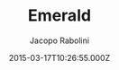 ---
title: Emerald
github: 'https://github.com/KingFelix/emerald'
demo: 'https://www.jacoporabolini.com/emerald/'
author: Jacopo Rabolini
ssg:
  - Jekyll
cms:
  - No Cms
date: 2015-03-17T10:26:55.000Z
github_branch: master
description: A minimal and mobile-first blog theme for Jekyll
stale: false
---